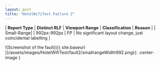 ```yaml
---
layout: post
title: "HotelWifiTest Failure 2"
---
```

| **Report Type** | **Distinct RLF** | **Viewport Range** | **Classification** | **Reason** |
| Small-Range|  | 992px-992px | FP | No significant layout change, just coincidental labelling | 

![Screenshot of the fault]({{ site.baseurl }}/assets/images/HotelWifiTest/fault2/smallrangeWidth992.png){: .center-image }